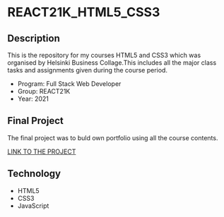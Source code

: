 # REACT21K_HTML5_CSS3

## Description

This is the repository for my courses HTML5 and CSS3 which was organised by Helsinki Business Collage.This includes all the major class tasks and assignments given during the course period.
- Program: Full Stack Web Developer
- Group: REACT21K
- Year: 2021

## Final Project

The final project was to buld own portfolio using all the course contents.

[LINK TO THE PROJECT](https://sagar-aryal.github.io/REACT21K_HTML5_CSS3/Portfolio/Portfolio/)

## Technology

- HTML5
- CSS3
- JavaScript
